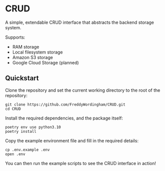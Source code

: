 # CRUD

A simple, extendable CRUD interface that abstracts the backend storage system.

Supports:

- RAM storage
- Local filesystem storage
- Amazon S3 storage
- Google Cloud Storage (planned)

## Quickstart

Clone the repository and set the current working directory to the root of the repository:

```shell
git clone https://github.com/FreddyWordingham/CRUD.git
cd CRUD
```

Install the required dependencies, and the package itself:

```shell
poetry env use python3.10
poetry install
```

Copy the example environment file and fill in the required details:

```shell
cp .env.example .env
open .env
```

You can then run the example scripts to see the CRUD interface in action!
